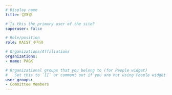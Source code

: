 ```yaml
---
# Display name
title: 김재경

# Is this the primary user of the site?
superuser: false

# Role/position
role: KAIST 수학과

# Organizations/Affiliations
organizations:
- name: PAGK

# Organizational groups that you belong to (for People widget)
#   Set this to `[]` or comment out if you are not using People widget.
user_groups:
- Committee Members
---
```

